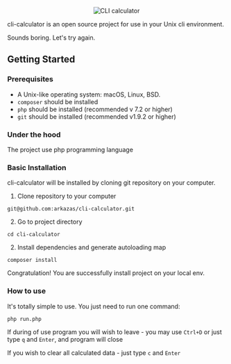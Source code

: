 <p align="center">
  <img src="https://cdn4.vectorstock.com/i/1000x1000/18/78/detective-cute-calculator-character-cartoon-vector-18401878.jpg" alt="CLI calculator">
</p>

cli-calculator is an open source project for use in your Unix cli environment.

Sounds boring. Let's try again.

## Getting Started

### Prerequisites

* A Unix-like operating system: macOS, Linux, BSD.
* `composer` should be installed
* `php` should be installed (recommended v 7.2 or higher)
* `git` should be installed (recommended v1.9.2 or higher)

### Under the hood

The project use php programming language

### Basic Installation

cli-calculator will be installed by cloning git repository on your computer.

1. Clone repository to your computer

```
git@github.com:arkazas/cli-calculator.git
```
2. Go to project directory

```
cd cli-calculator
```

2. Install dependencies and generate autoloading map

```
composer install
```

Congratulation! You are successfully install project on your local env.

### How to use

It's totally simple to use. You just need to run one command:

```
php run.php
```

If during of use program you will wish to leave - you may use `Ctrl+D` or just type `q` and `Enter`, and program will close
 
If you wish to clear all calculated data - just type `c` and `Enter`